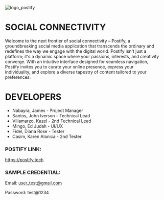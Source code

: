 ![logo_postify](https://github.com/PUP-BSIT/project-systematica/assets/146575214/7df66d77-fc49-487d-8cb7-580d27b29f29)

# SOCIAL CONNECTIVITY
Welcome to the next frontier of social connectivity – Postify, a groundbreaking social media application that transcends the ordinary 
and redefines the way we engage with the digital world. Postify isn't just a platform; it's a dynamic space where your passions, 
interests, and creativity converge. With an intuitive interface designed for seamless navigation, 
Postify invites you to curate your online presence, express your individuality, and explore a diverse tapestry of content tailored to your preferences.

# DEVELOPERS
+ Nabayra, James - Project Manager
+ Santos, John Iverson - Technical Lead
+ Villamarzo, Kazel - 2nd Technical Lead
+ Mingo, Ed Judah - UI/UX
+ Fidel, Diana Rose - Tester
+ Casim, Karen Alonica - 2nd Tester

### POSTIFY LINK:

https://postify.tech

### SAMPLE CREDENTIAL:

Email: user_test@gmail.com                     

Password: test@1234


